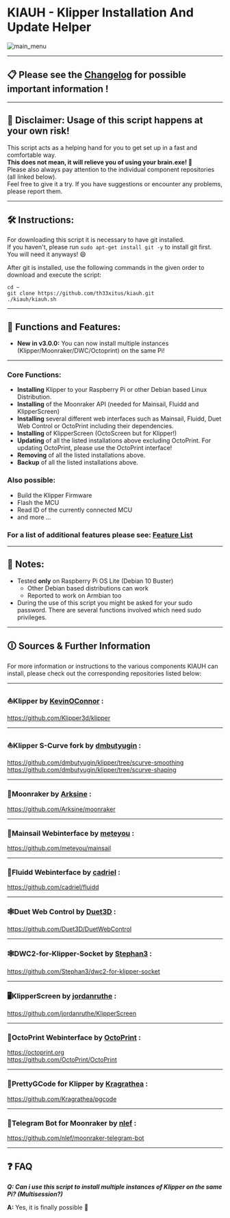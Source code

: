 # **KIAUH - Klipper Installation And Update Helper**

![main_menu](resources/screenshots/main_v3.png)

---

## **📋 Please see the [Changelog](docs/changelog.md) for possible important information !**

---

## **📢 Disclaimer: Usage of this script happens at your own risk!**

This script acts as a helping hand for you to get set up in a fast and comfortable way.\
**This does not mean, it will relieve you of using your brain.exe! 🧠**\
Please also always pay attention to the individual component repositories (all linked below).\
Feel free to give it a try. If you have suggestions or encounter any problems, please report them.

---

## **🛠️ Instructions:**

For downloading this script it is necessary to have git installed.\
If you haven't, please run `sudo apt-get install git -y` to install git first.\
You will need it anyways! 😄

After git is installed, use the following commands in the given order to download and execute the script:

```shell
cd ~
git clone https://github.com/th33xitus/kiauh.git
./kiauh/kiauh.sh
```

---

## **🧰 Functions and Features:**

- **New in v3.0.0:** You can now install multiple instances (Klipper/Moonraker/DWC/Octoprint) on the same Pi!
---
### **Core Functions:**

- **Installing** Klipper to your Raspberry Pi or other Debian based Linux Distribution.
- **Installing** of the Moonraker API (needed for Mainsail, Fluidd and KlipperScreen)
- **Installing** several different web interfaces such as Mainsail, Fluidd, Duet Web Control or OctoPrint including their dependencies.
- **Installing** of KlipperScreen (OctoScreen but for Klipper!)
- **Updating** of all the listed installations above excluding OctoPrint. For updating OctoPrint, please use the OctoPrint interface!
- **Removing** of all the listed installations above.
- **Backup** of all the listed installations above.

### **Also possible:**

- Build the Klipper Firmware
- Flash the MCU
- Read ID of the currently connected MCU
- and more ...

### **For a list of additional features please see: [Feature List](docs/features.md)**

---

## **📝 Notes:**

- Tested **only** on Raspberry Pi OS Lite (Debian 10 Buster)
    - Other Debian based distributions can work
    - Reported to work on Armbian too
- During the use of this script you might be asked for your sudo password. There are several functions involved which need sudo privileges.

---

## **🛈 Sources & Further Information**

For more information or instructions to the various components KIAUH can install, please check out the corresponding repositories listed below:

---

### **⛵Klipper** by [KevinOConnor](https://github.com/KevinOConnor) :

https://github.com/Klipper3d/klipper

---

### **⛵Klipper S-Curve fork** by [dmbutyugin](https://github.com/dmbutyugin) :

https://github.com/dmbutyugin/klipper/tree/scurve-smoothing \
https://github.com/dmbutyugin/klipper/tree/scurve-shaping

---

### **🌙Moonraker** by [Arksine](https://github.com/Arksine) :

https://github.com/Arksine/moonraker

---

### **💨Mainsail Webinterface** by [meteyou](https://github.com/meteyou) :

https://github.com/meteyou/mainsail

---

### **🌊Fluidd Webinterface** by [cadriel](https://github.com/cadriel) :

https://github.com/cadriel/fluidd

---

### **🕸️Duet Web Control** by [Duet3D](https://github.com/Duet3D) :

https://github.com/Duet3D/DuetWebControl

---

### **🕸️DWC2-for-Klipper-Socket** by [Stephan3](https://github.com/Stephan3) :

https://github.com/Stephan3/dwc2-for-klipper-socket

---

### **🖥️KlipperScreen** by [jordanruthe](https://github.com/jordanruthe) :

https://github.com/jordanruthe/KlipperScreen

---

### **🐙OctoPrint Webinterface** by [OctoPrint](https://github.com/OctoPrint) :

https://octoprint.org \
https://github.com/OctoPrint/OctoPrint

---

### **🔬PrettyGCode for Klipper** by [Kragrathea](https://github.com/Kragrathea) :

https://github.com/Kragrathea/pgcode

---

### **🤖Telegram Bot for Moonraker** by [nlef](https://github.com/nlef) :

https://github.com/nlef/moonraker-telegram-bot

---

## **❓ FAQ**

**_Q: Can i use this script to install multiple instances of Klipper on the same Pi? (Multisession?)_**

**A:** Yes, it is finally possible 🙂
